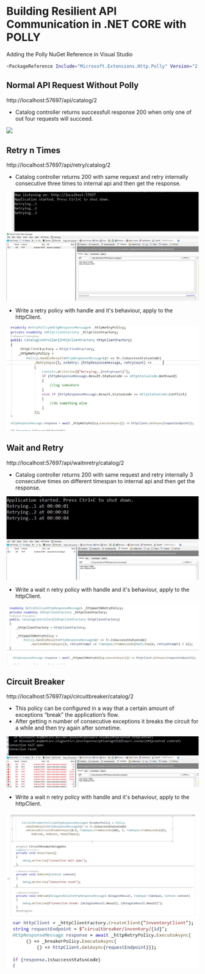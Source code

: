 # Building Resilient API Communication in .NET CORE with POLLY

Adding the Polly NuGet Reference in Visual Studio

```bash
<PackageReference Include="Microsoft.Extensions.Http.Polly" Version="2.1.0" />
```

## Normal API Request Without Polly

http://localhost:57697/api/catalog/2

- Catalog controller returns successfull response 200 when only one of out four requests will succeed.

<img src="../src/images/retrywithoutpolly.JPG" />

## Retry n Times

http://localhost:57697/api/retry/catalog/2

- Catalog controller returns 200 with same request and retry internally consecutive three times to internal api and then get the response.

<img src="/src/images/1%20-%20retry/retry-console.JPG" /> 
<img src="/src/images/1%20-%20retry/retryWithPolly.JPG"  />

- Write a retry policy with handle and it's behaviour, apply to the httpClient.

<img src="/src/images/1%20-%20retry/retry-policy.JPG" />
<img src="/src/images/1%20-%20retry/retry-httpclient.JPG" /> 

## Wait and Retry

http://localhost:57697/api/waitnretry/catalog/2

- Catalog controller returns 200 with same request and retry internally 3 consecutive times on different timespan to internal api and then get the response.

<img src="/src/images/2%20-%20retryNwait/retryNWait-Console.JPG" /> 
<img src="/src/images/2%20-%20retryNwait/retryNWait-Fiddler.JPG" />

- Write a wait n retry policy with handle and it's behaviour, apply to the httpClient.

<img src="/src/images/2%20-%20retryNwait/retryNWait-policy.JPG" />
<img src="/src/images/2%20-%20retryNwait/retryNWait-httpClient.JPG" /> 


## Circuit Breaker

http://localhost:57697/api/circuitbreaker/catalog/2

- This policy can be configured in a way that a certain amount of exceptions “break” the application’s flow. 
- After getting n number of consecutive exceptions it breaks the circuit for a while and then try again after sometime.

<img src="/src/images/3%20-%20CircuitBreaker/circuitbreaker-Console.JPG" />
<img src="/src/images/3%20-%20CircuitBreaker/circuitbreaker-Fiddler.JPG" />

- Write a wait n retry policy with handle and it's behaviour, apply to the httpClient.

<img src="/src/images/3%20-%20CircuitBreaker/circuitbreaker-policy.JPG" />
<img src="/src/images/3%20-%20CircuitBreaker/circuitbreaker-httpclient.JPG" /> 
